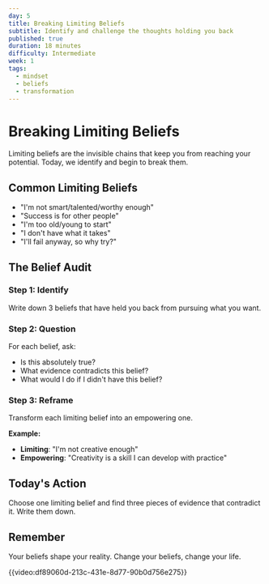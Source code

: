 ```yaml
---
day: 5
title: Breaking Limiting Beliefs
subtitle: Identify and challenge the thoughts holding you back
published: true
duration: 18 minutes
difficulty: Intermediate
week: 1
tags:
  - mindset
  - beliefs
  - transformation
---
```


# Breaking Limiting Beliefs

Limiting beliefs are the invisible chains that keep you from reaching your potential. Today, we identify and begin to break them.

## Common Limiting Beliefs

- "I'm not smart/talented/worthy enough"
- "Success is for other people"
- "I'm too old/young to start"
- "I don't have what it takes"
- "I'll fail anyway, so why try?"

## The Belief Audit

### Step 1: Identify
Write down 3 beliefs that have held you back from pursuing what you want.

### Step 2: Question
For each belief, ask:
- Is this absolutely true?
- What evidence contradicts this belief?
- What would I do if I didn't have this belief?

### Step 3: Reframe
Transform each limiting belief into an empowering one.

**Example:**
- **Limiting**: "I'm not creative enough"
- **Empowering**: "Creativity is a skill I can develop with practice"

## Today's Action

Choose one limiting belief and find three pieces of evidence that contradict it. Write them down.

## Remember

Your beliefs shape your reality. Change your beliefs, change your life.

{{video:df89060d-213c-431e-8d77-90b0d756e275}}
